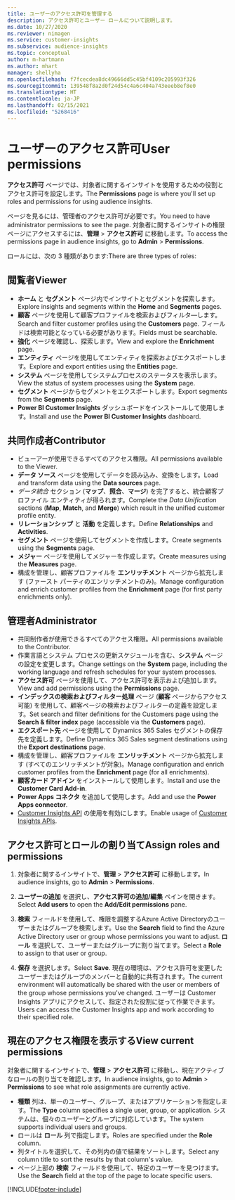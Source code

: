 ```yaml
---
title: ユーザーのアクセス許可を管理する
description: アクセス許可とユーザー ロールについて説明します。
ms.date: 10/27/2020
ms.reviewer: nimagen
ms.service: customer-insights
ms.subservice: audience-insights
ms.topic: conceptual
author: m-hartmann
ms.author: mhart
manager: shellyha
ms.openlocfilehash: f7fcecdea8dc49666dd5c45bf4109c205993f326
ms.sourcegitcommit: 139548f8a2d0f24d54c4a6c404a743eeeb8ef8e0
ms.translationtype: HT
ms.contentlocale: ja-JP
ms.lasthandoff: 02/15/2021
ms.locfileid: "5268416"
---
```

# <a name="user-permissions"></a><span data-ttu-id="2d84a-103">ユーザーのアクセス許可</span><span class="sxs-lookup"><span data-stu-id="2d84a-103">User permissions</span></span>

<span data-ttu-id="2d84a-104">**アクセス許可** ページでは、対象者に関するインサイトを使用するための役割とアクセス許可を設定します。</span><span class="sxs-lookup"><span data-stu-id="2d84a-104">The **Permissions** page is where you'll set up roles and permissions for using audience insights.</span></span>

<span data-ttu-id="2d84a-105">ページを見るには、管理者のアクセス許可が必要です。</span><span class="sxs-lookup"><span data-stu-id="2d84a-105">You need to have administrator permissions to see the page.</span></span> <span data-ttu-id="2d84a-106">対象者に関するインサイトの権限ページにアクセスするには、**管理** > **アクセス許可** に移動します。</span><span class="sxs-lookup"><span data-stu-id="2d84a-106">To access the permissions page in audience insights, go to **Admin** > **Permissions**.</span></span>

<span data-ttu-id="2d84a-107">ロールには、次の 3 種類があります:</span><span class="sxs-lookup"><span data-stu-id="2d84a-107">There are three types of roles:</span></span>

## <a name="viewer"></a><span data-ttu-id="2d84a-108">閲覧者</span><span class="sxs-lookup"><span data-stu-id="2d84a-108">Viewer</span></span>

- <span data-ttu-id="2d84a-109">**ホーム** と **セグメント** ページ内でインサイトとセグメントを探索します。</span><span class="sxs-lookup"><span data-stu-id="2d84a-109">Explore insights and segments within the **Home** and **Segments** pages.</span></span>
- <span data-ttu-id="2d84a-110">**顧客** ページを使用して顧客プロファイルを検索およびフィルタ―します。</span><span class="sxs-lookup"><span data-stu-id="2d84a-110">Search and filter customer profiles using the **Customers** page.</span></span> <span data-ttu-id="2d84a-111">フィールドは検索可能となっている必要があります。</span><span class="sxs-lookup"><span data-stu-id="2d84a-111">Fields must be searchable.</span></span>
- <span data-ttu-id="2d84a-112">**強化** ページを確認し、探索します。</span><span class="sxs-lookup"><span data-stu-id="2d84a-112">View and explore the **Enrichment** page.</span></span>
- <span data-ttu-id="2d84a-113">**エンティティ** ページを使用してエンティティを探索およびエクスポートします。</span><span class="sxs-lookup"><span data-stu-id="2d84a-113">Explore and export entities using the **Entities** page.</span></span>
- <span data-ttu-id="2d84a-114">**システム** ページを使用してシステムプロセスのステータスを表示します。</span><span class="sxs-lookup"><span data-stu-id="2d84a-114">View the status of system processes  using the **System** page.</span></span>
- <span data-ttu-id="2d84a-115">**セグメント** ページからセグメントをエクスポートします。</span><span class="sxs-lookup"><span data-stu-id="2d84a-115">Export segments from the **Segments** page.</span></span>
- <span data-ttu-id="2d84a-116">**Power BI Customer Insights** ダッシュボードをインストールして使用します。</span><span class="sxs-lookup"><span data-stu-id="2d84a-116">Install and use the **Power BI Customer Insights** dashboard.</span></span>

## <a name="contributor"></a><span data-ttu-id="2d84a-117">共同作成者</span><span class="sxs-lookup"><span data-stu-id="2d84a-117">Contributor</span></span>

- <span data-ttu-id="2d84a-118">ビューアーが使用できるすべてのアクセス権限。</span><span class="sxs-lookup"><span data-stu-id="2d84a-118">All permissions available to the Viewer.</span></span>
- <span data-ttu-id="2d84a-119">**データ ソース** ページを使用してデータを読み込み、変換をします。</span><span class="sxs-lookup"><span data-stu-id="2d84a-119">Load and transform data using the **Data sources** page.</span></span>
- <span data-ttu-id="2d84a-120">*データ統合* セクション (**マップ**、**照合**、**マージ**) を完了すると、統合顧客プロファイル エンティティが得られます。</span><span class="sxs-lookup"><span data-stu-id="2d84a-120">Complete the *Data Unification* sections (**Map**, **Match**, and **Merge**) which result in the unified customer profile entity.</span></span>
- <span data-ttu-id="2d84a-121">**リレーションシップ** と **活動** を定義します。</span><span class="sxs-lookup"><span data-stu-id="2d84a-121">Define **Relationships** and **Activities**.</span></span>
- <span data-ttu-id="2d84a-122">**セグメント** ページを使用してセグメントを作成します。</span><span class="sxs-lookup"><span data-stu-id="2d84a-122">Create segments using the **Segments** page.</span></span>
- <span data-ttu-id="2d84a-123">**メジャー** ページを使用してメジャーを作成します。</span><span class="sxs-lookup"><span data-stu-id="2d84a-123">Create measures using the **Measures** page.</span></span>
- <span data-ttu-id="2d84a-124">構成を管理し、顧客プロファイルを **エンリッチメント** ページから拡充します (ファースト パーティのエンリッチメントのみ)。</span><span class="sxs-lookup"><span data-stu-id="2d84a-124">Manage configuration and enrich customer profiles from the **Enrichment** page (for first party enrichments only).</span></span>

## <a name="administrator"></a><span data-ttu-id="2d84a-125">管理者</span><span class="sxs-lookup"><span data-stu-id="2d84a-125">Administrator</span></span>

- <span data-ttu-id="2d84a-126">共同制作者が使用できるすべてのアクセス権限。</span><span class="sxs-lookup"><span data-stu-id="2d84a-126">All permissions available to the Contributor.</span></span>
- <span data-ttu-id="2d84a-127">作業言語とシステム プロセスの更新スケジュールを含む、**システム** ページの設定を変更します。</span><span class="sxs-lookup"><span data-stu-id="2d84a-127">Change settings on the **System** page, including the working language and refresh schedules for your system processes.</span></span>
- <span data-ttu-id="2d84a-128">**アクセス許可** ページを使用して、アクセス許可を表示および追加します。</span><span class="sxs-lookup"><span data-stu-id="2d84a-128">View and add permissions using the **Permissions** page.</span></span>
- <span data-ttu-id="2d84a-129">**インデックスの検索およびフィルター処理** ページ (**顧客** ページからアクセス可能) を使用して、顧客ページの検索およびフィルターの定義を設定します。</span><span class="sxs-lookup"><span data-stu-id="2d84a-129">Set search and filter definitions for the Customers page using the **Search & filter index** page (accessible via the **Customers** page).</span></span>
- <span data-ttu-id="2d84a-130">**エクスポート先** ページを使用して Dynamics 365 Sales セグメントの保存先を定義します。</span><span class="sxs-lookup"><span data-stu-id="2d84a-130">Define Dynamics 365 Sales segment destinations using the **Export destinations** page.</span></span>
- <span data-ttu-id="2d84a-131">構成を管理し、顧客プロファイルを **エンリッチメント** ページから拡充します (すべてのエンリッチメントが対象)。</span><span class="sxs-lookup"><span data-stu-id="2d84a-131">Manage configuration and enrich customer profiles from the **Enrichment** page (for all enrichments).</span></span>
- <span data-ttu-id="2d84a-132">**顧客カード アドイン** をインストールして使用します。</span><span class="sxs-lookup"><span data-stu-id="2d84a-132">Install and use the **Customer Card Add-in**.</span></span>
- <span data-ttu-id="2d84a-133">**Power Apps コネクタ** を追加して使用します。</span><span class="sxs-lookup"><span data-stu-id="2d84a-133">Add and use the **Power Apps connector**.</span></span>
- <span data-ttu-id="2d84a-134">[Customer Insights API](apis.md) の使用を有効にします。</span><span class="sxs-lookup"><span data-stu-id="2d84a-134">Enable usage of [Customer Insights APIs](apis.md).</span></span>

## <a name="assign-roles-and-permissions"></a><span data-ttu-id="2d84a-135">アクセス許可とロールの割り当て</span><span class="sxs-lookup"><span data-stu-id="2d84a-135">Assign roles and permissions</span></span>

1. <span data-ttu-id="2d84a-136">対象者に関するインサイトで、**管理** > **アクセス許可** に移動します。</span><span class="sxs-lookup"><span data-stu-id="2d84a-136">In audience insights, go to **Admin** > **Permissions**.</span></span>

1. <span data-ttu-id="2d84a-137">**ユーザーの追加** を選択し、**アクセス許可の追加/編集** ペインを開きます。</span><span class="sxs-lookup"><span data-stu-id="2d84a-137">Select **Add users** to open the **Add/Edit permissions** pane.</span></span>

1. <span data-ttu-id="2d84a-138">**検索** フィールドを使用して、権限を調整するAzure Active Directoryのユーザーまたはグループを検索します。</span><span class="sxs-lookup"><span data-stu-id="2d84a-138">Use the **Search** field to find the Azure Active Directory user or group whose permissions you want to adjust.</span></span> <span data-ttu-id="2d84a-139">**ロール** を選択して、ユーザーまたはグループに割り当てます。</span><span class="sxs-lookup"><span data-stu-id="2d84a-139">Select a **Role** to assign to that user or group.</span></span>

1. <span data-ttu-id="2d84a-140">**保存** を選択します。</span><span class="sxs-lookup"><span data-stu-id="2d84a-140">Select **Save**.</span></span> <span data-ttu-id="2d84a-141">現在の環境は、アクセス許可を変更したユーザーまたはグループのメンバーと自動的に共有されます。</span><span class="sxs-lookup"><span data-stu-id="2d84a-141">The current environment will automatically be shared with the user or members of the group whose permissions you've changed.</span></span> <span data-ttu-id="2d84a-142">ユーザーは Customer Insights アプリにアクセスして、指定された役割に従って作業できます。</span><span class="sxs-lookup"><span data-stu-id="2d84a-142">Users can access the Customer Insights app and work according to their specified role.</span></span>

## <a name="view-current-permissions"></a><span data-ttu-id="2d84a-143">現在のアクセス権限を表示する</span><span class="sxs-lookup"><span data-stu-id="2d84a-143">View current permissions</span></span>

<span data-ttu-id="2d84a-144">対象者に関するインサイトで、**管理** > **アクセス許可** に移動し、現在アクティブなロールの割り当てを確認します。</span><span class="sxs-lookup"><span data-stu-id="2d84a-144">In audience insights, go to **Admin** > **Permissions** to see what role assignments are currently active.</span></span>

- <span data-ttu-id="2d84a-145">**種類** 列は、単一のユーザー、グループ、またはアプリケーションを指定します。</span><span class="sxs-lookup"><span data-stu-id="2d84a-145">The **Type** column specifies a single user, group, or application.</span></span> <span data-ttu-id="2d84a-146">システムは、個々のユーザーとグループに対応しています。</span><span class="sxs-lookup"><span data-stu-id="2d84a-146">The system supports individual users and groups.</span></span>
- <span data-ttu-id="2d84a-147">ロールは **ロール** 列で指定します。</span><span class="sxs-lookup"><span data-stu-id="2d84a-147">Roles are specified under the **Role** column.</span></span>
- <span data-ttu-id="2d84a-148">列タイトルを選択して、その列内の値で結果をソートします。</span><span class="sxs-lookup"><span data-stu-id="2d84a-148">Select any column title to sort the results by that column's value.</span></span>
- <span data-ttu-id="2d84a-149">ページ上部の **検索** フィールドを使用して、特定のユーザーを見つけます。</span><span class="sxs-lookup"><span data-stu-id="2d84a-149">Use the **Search** field at the top of the page to locate specific users.</span></span>


[!INCLUDE[footer-include](../includes/footer-banner.md)]